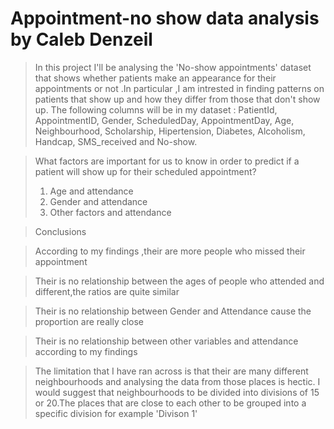 # Appointment-no show data analysis by Caleb Denzeil

>In this project I'll be analysing the 'No-show appointments' dataset that shows whether patients make an appearance for their appointments or not .In particular ,I am intrested in finding patterns on patients that show up and how they differ from those that don't show up. The following columns will be in my dataset : PatientId, AppointmentID, Gender, ScheduledDay, AppointmentDay, Age, Neighbourhood, Scholarship, Hipertension, Diabetes, Alcoholism, Handcap, SMS_received and No-show.

>What factors are important for us to know in order to predict if a patient will show up for their scheduled appointment? 
>1. Age and attendance 
>2. Gender and attendance 
>3. Other factors and attendance

>Conclusions

>According to my findings ,their are more people who missed their appointment

>Their is no relationship between the ages of people who attended and different,the ratios are quite similar

>Their is no relationship between Gender and Attendance cause the proportion are really close

>Their is no relationship between other variables and attendance according to my findings

>The limitation that I have ran across is that their are many different neighbourhoods and analysing the data from those places is hectic. I would suggest that neighbourhoods to be divided into divisions of 15 or 20.The places that are close to each other to be grouped into a specific division for example 'Divison 1' 